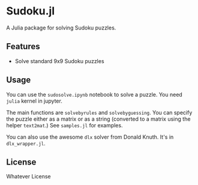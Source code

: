 # Sudoku.jl

A Julia package for solving Sudoku puzzles.

## Features

- Solve standard 9x9 Sudoku puzzles

## Usage

You can use the `sudosolve.ipynb` notebook to solve a puzzle. You need `julia` kernel in jupyter.

The main functions are `solvebyrules` and `solvebyguessing`. You can specify the puzzle either as a matrix or as a string (converted to a matrix using the helper `text2mat`.) See `samples.jl` for examples.

You can also use the awesome `dlx` solver from Donald Knuth. It's in `dlx_wrapper.jl`.

## License

Whatever License